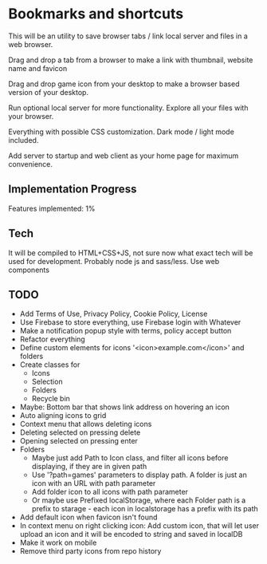 # Bookmarks and shortcuts

This will be an utility to save browser tabs / link local server and files in a web browser.

Drag and drop a tab from a browser to make a link with thumbnail, website name and favicon

Drag and drop game icon from your desktop to make a browser based version of your desktop.

Run optional local server for more functionality. Explore all your files with your browser.

Everything with possible CSS customization. Dark mode / light mode included.

Add server to startup and web client as your home page for maximum convenience.

## Implementation Progress

Features implemented: 1%

## Tech

It will be compiled to HTML+CSS+JS, not sure now what exact tech will be used for development. Probably node js and sass/less. Use web components

## TODO

* Add Terms of Use, Privacy Policy, Cookie Policy, License
* Use Firebase to store everything, use Firebase login with Whatever
* Make a notification popup style with terms, policy accept button
* Refactor everything
* Define custom elements for icons '\<icon>example.com\</icon>' and folders
* Create classes for
  * Icons
  * Selection
  * Folders
  * Recycle bin
* Maybe: Bottom bar that shows link address on hovering an icon
* Auto aligning icons to grid
* Context menu that allows deleting icons
* Deleting selected on pressing delete
* Opening selected on pressing enter
* Folders
  * Maybe just add Path to Icon class, and filter all icons before displaying, if they are in given path
  * Use '?path=games' parameters to display path. A folder is just an icon with an URL with path parameter
  * Add folder icon to all icons with path parameter
  * Or maybe use Prefixed localStorage, where each Folder path is a prefix to starage - each icon in localstorage has a prefix with its path
* Add default icon when favicon isn't found
* In context menu on right clicking icon: Add custom icon, that will let user upload an icon and it will be encoded to string and saved in localDB
* Make it work on mobile
* Remove third party icons from repo history
